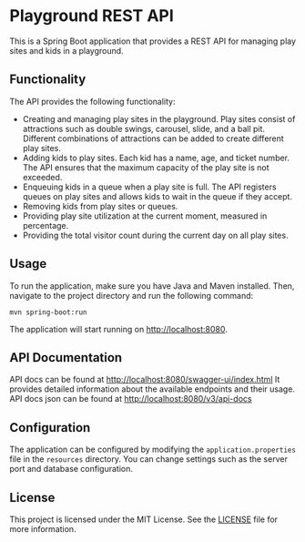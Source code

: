 # Playground REST API

This is a Spring Boot application that provides a REST API for managing play sites and kids in a playground.

## Functionality

The API provides the following functionality:

- Creating and managing play sites in the playground. Play sites consist of attractions such as double swings, carousel, slide, and a ball pit. Different combinations of attractions can be added to create different play sites.
- Adding kids to play sites. Each kid has a name, age, and ticket number. The API ensures that the maximum capacity of the play site is not exceeded.
- Enqueuing kids in a queue when a play site is full. The API registers queues on play sites and allows kids to wait in the queue if they accept.
- Removing kids from play sites or queues.
- Providing play site utilization at the current moment, measured in percentage.
- Providing the total visitor count during the current day on all play sites.

## Usage

To run the application, make sure you have Java and Maven installed. Then, navigate to the project directory and run the following command:

```
mvn spring-boot:run
```

The application will start running on [http://localhost:8080](http://localhost:8080).

## API Documentation

API docs can be found at [http://localhost:8080/swagger-ui/index.html](http://localhost:8080/swagger-ui/index.html)
It provides detailed information about the available endpoints and their usage.
API docs json can be found at [http://localhost:8080/v3/api-docs](http://localhost:8080/v3/api-docs)

## Configuration

The application can be configured by modifying the `application.properties` file in the `resources` directory. You can change settings such as the server port and database configuration.

## License

This project is licensed under the MIT License. See the [LICENSE](LICENSE) file for more information.
